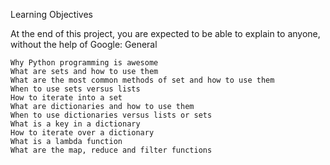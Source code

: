 Learning Objectives

At the end of this project, you are expected to be able to explain to anyone, without the help of Google:
General

    Why Python programming is awesome
    What are sets and how to use them
    What are the most common methods of set and how to use them
    When to use sets versus lists
    How to iterate into a set
    What are dictionaries and how to use them
    When to use dictionaries versus lists or sets
    What is a key in a dictionary
    How to iterate over a dictionary
    What is a lambda function
    What are the map, reduce and filter functions

